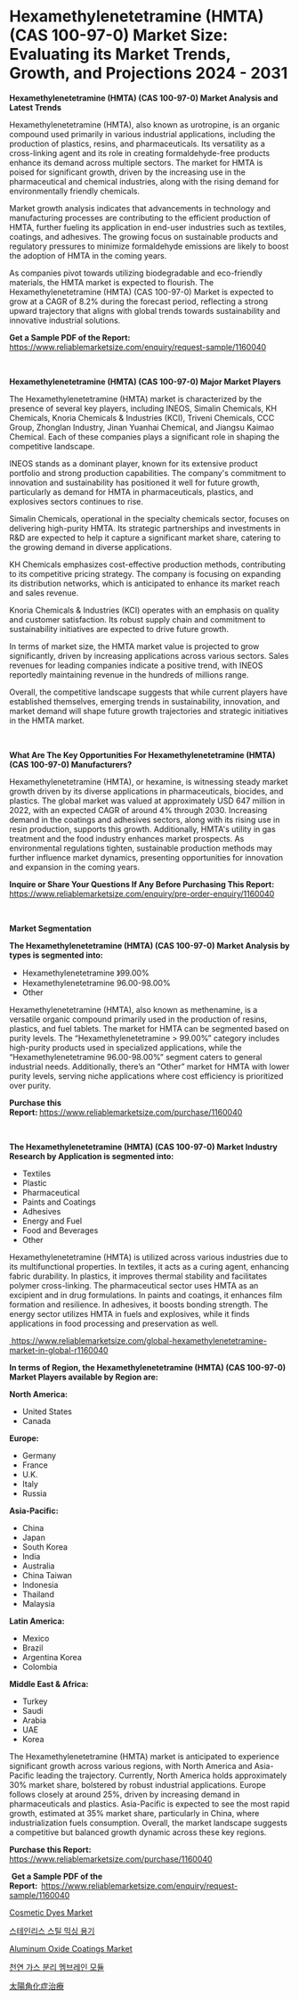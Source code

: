 <p><h1>Hexamethylenetetramine (HMTA) (CAS 100-97-0) Market Size: Evaluating its Market Trends, Growth, and Projections 2024 - 2031</h1></p><p><strong>Hexamethylenetetramine (HMTA) (CAS 100-97-0) Market Analysis and Latest Trends</strong></p>
<p><p>Hexamethylenetetramine (HMTA), also known as urotropine, is an organic compound used primarily in various industrial applications, including the production of plastics, resins, and pharmaceuticals. Its versatility as a cross-linking agent and its role in creating formaldehyde-free products enhance its demand across multiple sectors. The market for HMTA is poised for significant growth, driven by the increasing use in the pharmaceutical and chemical industries, along with the rising demand for environmentally friendly chemicals.</p><p>Market growth analysis indicates that advancements in technology and manufacturing processes are contributing to the efficient production of HMTA, further fueling its application in end-user industries such as textiles, coatings, and adhesives. The growing focus on sustainable products and regulatory pressures to minimize formaldehyde emissions are likely to boost the adoption of HMTA in the coming years.</p><p>As companies pivot towards utilizing biodegradable and eco-friendly materials, the HMTA market is expected to flourish. The Hexamethylenetetramine (HMTA) (CAS 100-97-0) Market is expected to grow at a CAGR of 8.2% during the forecast period, reflecting a strong upward trajectory that aligns with global trends towards sustainability and innovative industrial solutions.</p></p>
<p><strong>Get a Sample PDF of the Report:&nbsp;</strong> <a href="https://www.reliablemarketsize.com/enquiry/request-sample/1160040">https://www.reliablemarketsize.com/enquiry/request-sample/1160040</a></p>
<p>&nbsp;</p>
<p><strong>Hexamethylenetetramine (HMTA) (CAS 100-97-0) Major Market Players</strong></p>
<p><p>The Hexamethylenetetramine (HMTA) market is characterized by the presence of several key players, including INEOS, Simalin Chemicals, KH Chemicals, Knoria Chemicals & Industries (KCI), Triveni Chemicals, CCC Group, Zhonglan Industry, Jinan Yuanhai Chemical, and Jiangsu Kaimao Chemical. Each of these companies plays a significant role in shaping the competitive landscape.</p><p>INEOS stands as a dominant player, known for its extensive product portfolio and strong production capabilities. The company's commitment to innovation and sustainability has positioned it well for future growth, particularly as demand for HMTA in pharmaceuticals, plastics, and explosives sectors continues to rise. </p><p>Simalin Chemicals, operational in the specialty chemicals sector, focuses on delivering high-purity HMTA. Its strategic partnerships and investments in R&D are expected to help it capture a significant market share, catering to the growing demand in diverse applications.</p><p>KH Chemicals emphasizes cost-effective production methods, contributing to its competitive pricing strategy. The company is focusing on expanding its distribution networks, which is anticipated to enhance its market reach and sales revenue.</p><p>Knoria Chemicals & Industries (KCI) operates with an emphasis on quality and customer satisfaction. Its robust supply chain and commitment to sustainability initiatives are expected to drive future growth.</p><p>In terms of market size, the HMTA market value is projected to grow significantly, driven by increasing applications across various sectors. Sales revenues for leading companies indicate a positive trend, with INEOS reportedly maintaining revenue in the hundreds of millions range. </p><p>Overall, the competitive landscape suggests that while current players have established themselves, emerging trends in sustainability, innovation, and market demand will shape future growth trajectories and strategic initiatives in the HMTA market.</p></p>
<p>&nbsp;</p>
<p><strong>What Are The Key Opportunities For Hexamethylenetetramine (HMTA) (CAS 100-97-0) Manufacturers?</strong></p>
<p><p>Hexamethylenetetramine (HMTA), or hexamine, is witnessing steady market growth driven by its diverse applications in pharmaceuticals, biocides, and plastics. The global market was valued at approximately USD 647 million in 2022, with an expected CAGR of around 4% through 2030. Increasing demand in the coatings and adhesives sectors, along with its rising use in resin production, supports this growth. Additionally, HMTA's utility in gas treatment and the food industry enhances market prospects. As environmental regulations tighten, sustainable production methods may further influence market dynamics, presenting opportunities for innovation and expansion in the coming years.</p></p>
<p><strong>Inquire or Share Your Questions If Any Before Purchasing This Report:</strong> <a href="https://www.reliablemarketsize.com/enquiry/pre-order-enquiry/1160040">https://www.reliablemarketsize.com/enquiry/pre-order-enquiry/1160040</a></p>
<p>&nbsp;</p>
<p><strong>Market Segmentation</strong></p>
<p><strong>The Hexamethylenetetramine (HMTA) (CAS 100-97-0) Market Analysis by types is segmented into:</strong></p>
<p><ul><li>Hexamethylenetetramine 》99.00%</li><li>Hexamethylenetetramine 96.00-98.00%</li><li>Other</li></ul></p>
<p><p>Hexamethylenetetramine (HMTA), also known as methenamine, is a versatile organic compound primarily used in the production of resins, plastics, and fuel tablets. The market for HMTA can be segmented based on purity levels. The “Hexamethylenetetramine > 99.00%” category includes high-purity products used in specialized applications, while the “Hexamethylenetetramine 96.00-98.00%” segment caters to general industrial needs. Additionally, there’s an “Other” market for HMTA with lower purity levels, serving niche applications where cost efficiency is prioritized over purity.</p></p>
<p><strong>Purchase this Report:&nbsp;</strong><a href="https://www.reliablemarketsize.com/purchase/1160040">https://www.reliablemarketsize.com/purchase/1160040</a></p>
<p>&nbsp;</p>
<p><strong>The Hexamethylenetetramine (HMTA) (CAS 100-97-0) Market Industry Research by Application is segmented into:</strong></p>
<p><ul><li>Textiles</li><li>Plastic</li><li>Pharmaceutical</li><li>Paints and Coatings</li><li>Adhesives</li><li>Energy and Fuel</li><li>Food and Beverages</li><li>Other</li></ul></p>
<p><p>Hexamethylenetetramine (HMTA) is utilized across various industries due to its multifunctional properties. In textiles, it acts as a curing agent, enhancing fabric durability. In plastics, it improves thermal stability and facilitates polymer cross-linking. The pharmaceutical sector uses HMTA as an excipient and in drug formulations. In paints and coatings, it enhances film formation and resilience. In adhesives, it boosts bonding strength. The energy sector utilizes HMTA in fuels and explosives, while it finds applications in food processing and preservation as well.</p></p>
<p><a href="https://www.reliablemarketsize.com/global-hexamethylenetetramine-market-in-global-r1160040">&nbsp;https://www.reliablemarketsize.com/global-hexamethylenetetramine-market-in-global-r1160040</a></p>
<p><strong>In terms of Region, the Hexamethylenetetramine (HMTA) (CAS 100-97-0) Market Players available by Region are:</strong></p>
<p>
    <p> <strong> North America: </strong>
        <ul>
            <li>United States</li>
            <li>Canada</li>
        </ul>
        </p> 
    <p> <strong> Europe: </strong>
        <ul>
            <li>Germany</li>
            <li>France</li>
            <li>U.K.</li>
            <li>Italy</li>
            <li>Russia</li>
        </ul>
        </p> 
    <p> <strong> Asia-Pacific: </strong>
        <ul>
            <li>China</li>
            <li>Japan</li>
            <li>South Korea</li>
            <li>India</li>
            <li>Australia</li>
            <li>China Taiwan</li>
            <li>Indonesia</li>
            <li>Thailand</li>
            <li>Malaysia</li>
        </ul>
        </p> 
    <p> <strong> Latin America: </strong>
        <ul>
            <li>Mexico</li>
            <li>Brazil</li>
            <li>Argentina Korea</li>
            <li>Colombia</li>
        </ul>
        </p> 
    <p> <strong> Middle East & Africa: </strong>
        <ul>
            <li>Turkey</li>
            <li>Saudi</li>
            <li>Arabia</li>
            <li>UAE</li>
            <li>Korea</li>
        </ul>
    </p>
    </p>
<p><p>The Hexamethylenetetramine (HMTA) market is anticipated to experience significant growth across various regions, with North America and Asia-Pacific leading the trajectory. Currently, North America holds approximately 30% market share, bolstered by robust industrial applications. Europe follows closely at around 25%, driven by increasing demand in pharmaceuticals and plastics. Asia-Pacific is expected to see the most rapid growth, estimated at 35% market share, particularly in China, where industrialization fuels consumption. Overall, the market landscape suggests a competitive but balanced growth dynamic across these key regions.</p></p>
<p><strong>Purchase this Report: </strong><a href="https://www.reliablemarketsize.com/purchase/1160040">https://www.reliablemarketsize.com/purchase/1160040</a></p>
<p>&nbsp;<strong>Get a Sample PDF of the Report:&nbsp;&nbsp;</strong><a href="https://www.reliablemarketsize.com/enquiry/request-sample/1160040">https://www.reliablemarketsize.com/enquiry/request-sample/1160040</a></p>
<p><strong></strong></p>
<p><p><a href="https://www.linkedin.com/pulse/global-cosmetic-dyes-market-sector2024-2031-metrics-strategic-r472f?trackingId=lKpi8WVQQEGzrunh1swkfw%3D%3D">Cosmetic Dyes Market</a></p><p><a href="https://medium.com/@jesskilback/stainless-steel-mixing-vessels-market-%EC%9D%98-%EA%B8%80%EB%A1%9C%EB%B2%8C-%EC%8B%9C%EC%9E%A5-%EA%B0%9C%EC%9A%94%EB%8A%94-%EC%A0%84-%EC%84%B8%EA%B3%84-%EB%B0%8F-%EC%A3%BC%EC%9A%94-%EC%8B%9C%EC%9E%A5%EC%9D%98-%EC%82%B0%EC%97%85%EC%97%90-%EC%98%81%ED%96%A5%EC%9D%84-%EB%AF%B8%EC%B9%98%EB%8A%94-%EC%A3%BC%EC%9A%94-%ED%8A%B8%EB%A0%8C%EB%93%9C%EC%97%90-%EB%8C%80%ED%95%9C-%EB%8F%85%ED%8A%B9%ED%95%9C-%EA%B4%80%EC%A0%90%EC%9D%84-7d6ecb957275">스테인리스 스틸 믹싱 용기</a></p><p><a href="https://issuu.com/reportprime-2/docs/aluminum-oxide-coatings-market-size_00de86dbf4a994">Aluminum Oxide Coatings Market</a></p><p><a href="https://medium.com/@jesskilback/%EC%84%B8%EA%B3%84-natural-gas-separation-membrane-module-market-%EC%9D%80-2024%EC%97%90%EC%84%9C-2031%EB%A1%9C-%EC%97%B0%ED%8F%89%EA%B7%A0-%EC%A6%9D%EA%B0%80%EC%9C%A8%EC%9D%84-%EB%B3%B4%EC%9D%BC-%EA%B2%83%EC%9C%BC%EB%A1%9C-%EC%98%88%EC%83%81%EB%90%A9%EB%8B%88%EB%8B%A4-5120860d3ebd">천연 가스 분리 멤브레인 모듈</a></p><p><a href="https://medium.com/@verniebarton2023/solar-keratoses-treatment-market-%E3%81%AF-%E3%82%B3%E3%82%B9%E3%83%88%E7%AE%A1%E7%90%86%E3%81%A8%E5%8A%B9%E7%8E%87%E5%90%91%E4%B8%8A%E3%82%92%E5%84%AA%E5%85%88%E3%81%97%E3%81%BE%E3%81%99-%E3%81%95%E3%82%89%E3%81%AB-%E5%A0%B1%E5%91%8A%E6%9B%B8%E3%81%AF%E5%B8%82%E5%A0%B4%E3%81%AE%E9%9C%80%E8%A6%81%E9%9D%A2%E3%81%A8%E4%BE%9B%E7%B5%A6%E9%9D%A2%E3%81%AE%E4%B8%A1%E6%96%B9%E3%82%92%E3%82%AB%E3%83%90%E3%83%BC%E3%81%97%E3%81%A6%E3%81%84%E3%81%BE%E3%81%99-solar-cbc0543a9d8b">太陽角化症治療</a></p></p>